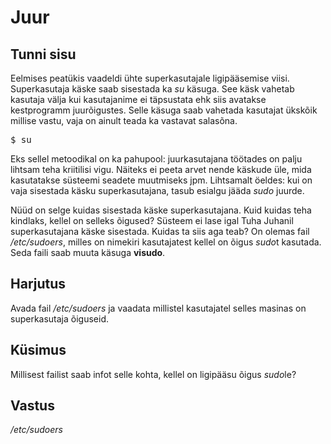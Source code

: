 # Juur

## Tunni sisu

Eelmises peatükis vaadeldi ühte superkasutajale ligipääsemise viisi. Superkasutaja käske saab sisestada ka *su* käsuga. See käsk vahetab kasutaja välja kui kasutajanime ei täpsustata ehk siis avatakse kestprogramm juurõigustes. Selle käsuga saab vahetada kasutajat ükskõik millise vastu, vaja on ainult teada ka vastavat salasõna.

<pre>$ su</pre>

Eks sellel metoodikal on ka pahupool: juurkasutajana töötades on palju lihtsam teha kriitilisi vigu. Näiteks ei peeta arvet nende käskude üle, mida kasutatakse süsteemi seadete muutmiseks jpm. Lihtsamalt öeldes: kui on vaja sisestada käsku superkasutajana, tasub esialgu jääda *sudo* juurde.

Nüüd on selge kuidas sisestada käske superkasutajana. Kuid kuidas teha kindlaks, kellel on selleks õigused? Süsteem ei lase igal Tuha Juhanil superkasutajana käske sisestada. Kuidas ta siis aga teab? On olemas fail */etc/sudoers*, milles on nimekiri kasutajatest kellel on õigus *sudo*t kasutada. Seda faili saab muuta käsuga <b>visudo</b>.

## Harjutus

Avada fail */etc/sudoers* ja vaadata millistel kasutajatel selles masinas on superkasutaja õiguseid.

## Küsimus

Millisest failist saab infot selle kohta, kellel on ligipääsu õigus *sudo*le?

## Vastus

*/etc/sudoers*
